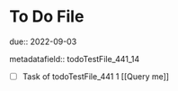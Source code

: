 # To Do File

due:: 2022-09-03

metadatafield:: todoTestFile_441_14

- [ ] Task of todoTestFile_441 1 [[Query me]]
